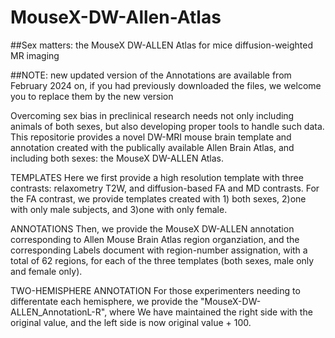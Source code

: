 # MouseX-DW-Allen-Atlas
##Sex matters: the MouseX DW-ALLEN Atlas for mice diffusion-weighted MR imaging

##NOTE: new updated version of the Annotations are available from February 2024 on, if you had previously downloaded the files, we welcome you to replace them by the new version

Overcoming sex bias in preclinical research needs not only including animals of both sexes, but also developing proper tools to handle such data. This repositorie provides a novel DW-MRI mouse brain template and annotation created with the publically available Allen Brain Atlas, and including both sexes: the MouseX DW-ALLEN Atlas. 

TEMPLATES
Here we first provide a high resolution template with three contrasts: relaxometry T2W, and diffusion-based FA and MD contrasts. For the FA contrast, we provide templates created with 1) both sexes, 2)one with only male subjects, and 3)one with only female. 

ANNOTATIONS
Then, we provide the MouseX DW-ALLEN annotation corresponding to Allen Mouse Brain Atlas region organziation, and the corresponding Labels document with region-number assignation, with a total of 62 regions, for each of the three templates (both sexes, male only and female only). 

TWO-HEMISPHERE ANNOTATION
For those experimenters needing to differentate each hemisphere, we provide the "MouseX-DW-ALLEN_AnnotationL-R", where We have maintained the right side with the original value, and the left side is now original value + 100.


